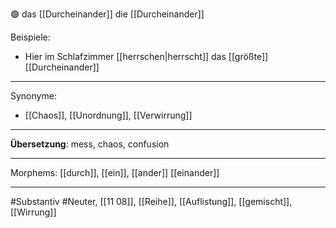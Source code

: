🟢 das [[Durcheinander]]
die [[Durcheinander]]

Beispiele:

- Hier im Schlafzimmer [[herrschen|herrscht]] das [[größte]] [[Durcheinander]]

---

Synonyme:

- [[Chaos]], [[Unordnung]], [[Verwirrung]]

---

**Übersetzung**: mess, chaos, confusion

---

Morphems:
[[durch]], [[ein]], [[ander]] [[einander]]

---

#Substantiv #Neuter, [[11 08]], [[Reihe]], [[Auflistung]], [[gemischt]], [[Wirrung]]
